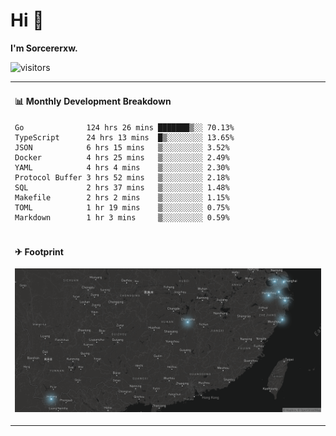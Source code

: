 # Hi 👋

**I'm Sorcererxw.**

![visitors](https://visitor-badge.glitch.me/badge?page_id=sorcererxw.sorcererx)

<table width="800px">
<tr>
<td valign="top" width="50%">

#### 📊 Monthly Development Breakdown

<!--START_SECTION:waka-->
```text
Go              124 hrs 26 mins ███████▒░░ 70.13%
TypeScript      24 hrs 13 mins  █▒░░░░░░░░ 13.65%
JSON            6 hrs 15 mins   ▒░░░░░░░░░ 3.52%
Docker          4 hrs 25 mins   ▒░░░░░░░░░ 2.49%
YAML            4 hrs 4 mins    ▒░░░░░░░░░ 2.30%
Protocol Buffer 3 hrs 52 mins   ▒░░░░░░░░░ 2.18%
SQL             2 hrs 37 mins   ▒░░░░░░░░░ 1.48%
Makefile        2 hrs 2 mins    ▒░░░░░░░░░ 1.15%
TOML            1 hr 19 mins    ▒░░░░░░░░░ 0.75%
Markdown        1 hr 3 mins     ▒░░░░░░░░░ 0.59%
```
<!--END_SECTION:waka-->

</tr>
<tr>
<td colspan="2">

#### ✈ Footprint

![footprint](./footprint.png)

</td>
</tr>
</table>


